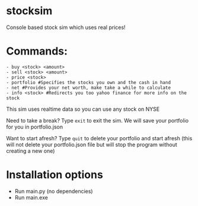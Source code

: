# stocksim

Console based stock sim which uses real prices!

# Commands:
    - buy <stock> <amount>
    - sell <stock> <amount>
    - price <stock>
    - portfolio #Specifies the stocks you own and the cash in hand
    - net #Provides your net worth, make take a while to calculate
    - info <stock> #Redirects you too yahoo finance for more info on the stock

This sim uses realtime data so you can use any stock on NYSE
      
Need to take a break? Type `exit` to exit the sim. We will save your portfolio for you in portfolio.json

Want to start afresh? Type `quit` to delete your portfolio and start afresh (this will not delete your portfolio.json file but will stop the program without creating a new one)

# Installation options
 - Run main.py (no dependencies)
 - Run main.exe
